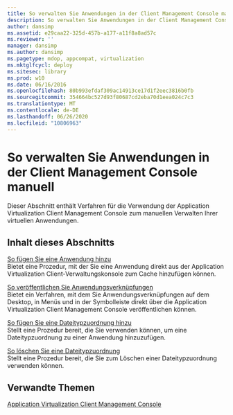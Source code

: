 ```yaml
---
title: So verwalten Sie Anwendungen in der Client Management Console manuell
description: So verwalten Sie Anwendungen in der Client Management Console manuell
author: dansimp
ms.assetid: e29caa22-325d-457b-a177-a11f8a8ad57c
ms.reviewer: ''
manager: dansimp
ms.author: dansimp
ms.pagetype: mdop, appcompat, virtualization
ms.mktglfcycl: deploy
ms.sitesec: library
ms.prod: w10
ms.date: 06/16/2016
ms.openlocfilehash: 80b993efdaf309ac14913ce17d1f2eec3816b0fb
ms.sourcegitcommit: 354664bc527d93f80687cd2eba70d1eea024c7c3
ms.translationtype: MT
ms.contentlocale: de-DE
ms.lasthandoff: 06/26/2020
ms.locfileid: "10806963"
---
```

# So verwalten Sie Anwendungen in der Client Management Console manuell


Dieser Abschnitt enthält Verfahren für die Verwendung der Application Virtualization Client Management Console zum manuellen Verwalten Ihrer virtuellen Anwendungen.

## Inhalt dieses Abschnitts


<a href="" id="how-to-add-an-application"></a>[So fügen Sie eine Anwendung hinzu](how-to-add-an-application.md)  
Bietet eine Prozedur, mit der Sie eine Anwendung direkt aus der Application Virtualization Client-Verwaltungskonsole zum Cache hinzufügen können.

<a href="" id="how-to-publish-application-shortcuts"></a>[So veröffentlichen Sie Anwendungsverknüpfungen](how-to-publish-application-shortcuts.md)  
Bietet ein Verfahren, mit dem Sie Anwendungsverknüpfungen auf dem Desktop, in Menüs und in der Symbolleiste direkt über die Application Virtualization Client Management Console veröffentlichen können.

<a href="" id="how-to-add-a-file-type-association"></a>[So fügen Sie eine Dateitypzuordnung hinzu](how-to-add-a-file-type-association.md)  
Stellt eine Prozedur bereit, die Sie verwenden können, um eine Dateitypzuordnung zu einer Anwendung hinzuzufügen.

<a href="" id="how-to-delete-a-file-type-association"></a>[So löschen Sie eine Dateitypzuordnung](how-to-delete-a-file-type-association.md)  
Stellt eine Prozedur bereit, die Sie zum Löschen einer Dateitypzuordnung verwenden können.

## Verwandte Themen


[Application Virtualization Client Management Console](application-virtualization-client-management-console.md)

 

 





